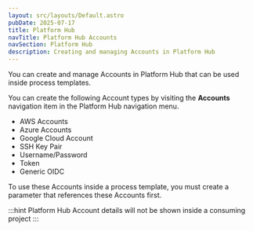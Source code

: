 ```yaml
---
layout: src/layouts/Default.astro
pubDate: 2025-07-17
title: Platform Hub
navTitle: Platform Hub Accounts
navSection: Platform Hub
description: Creating and managing Accounts in Platform Hub 
---
```


You can create and manage Accounts in Platform Hub that can be used inside process templates. 

You can create the following Account types by visiting the **Accounts** navigation item in the Platform Hub navigation menu.

- AWS Accounts
- Azure Accounts
- Google Cloud Account
- SSH Key Pair
- Username/Password
- Token
- Generic OIDC 

To use these Accounts inside a process template, you must create a parameter that references these Accounts first. 

:::hint
Platform Hub Account details will not be shown inside a consuming project
:::